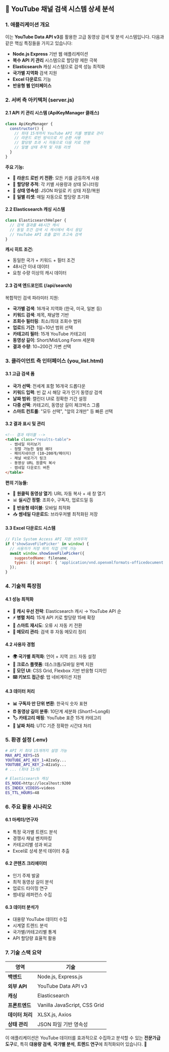 

## 🎥 YouTube 채널 검색 시스템 상세 분석

### **1. 애플리케이션 개요**

이는 **YouTube Data API v3**를 활용한 고급 동영상 검색 및 분석 시스템입니다. 다음과 같은 핵심 특징들을 가지고 있습니다:

- **Node.js Express** 기반 웹 애플리케이션
- **복수 API 키 관리** 시스템으로 할당량 제한 극복
- **Elasticsearch** 캐싱 시스템으로 검색 성능 최적화
- **국가별 지역화** 검색 지원
- **Excel 다운로드** 기능
- **반응형 웹 인터페이스**

### **2. 서버 측 아키텍처 (server.js)**

#### **2.1 API 키 관리 시스템 (ApiKeyManager 클래스)**

```javascript
class ApiKeyManager {
  constructor() {
    // 최대 15개까지 YouTube API 키를 병렬로 관리
    // 라운드 로빈 방식으로 키 순환 사용
    // 할당량 초과 시 자동으로 다음 키로 전환
    // 일별 상태 추적 및 자동 리셋
  }
}
```

**주요 기능:**

- 🔄 **라운드 로빈 키 전환**: 모든 키를 균등하게 사용
- 🚫 **할당량 추적**: 각 키별 사용량과 상태 모니터링
- 💾 **상태 영속성**: JSON 파일로 키 상태 저장/복원
- 📅 **일별 리셋**: 매일 자동으로 할당량 초기화

#### **2.2 Elasticsearch 캐싱 시스템**

```javascript
class ElasticsearchHelper {
  // 검색 결과를 48시간 캐시
  // 동일 조건 검색 시 캐시에서 즉시 응답
  // YouTube API 호출 없이 초고속 검색
}
```

**캐시 히트 조건:**

- 동일한 국가 + 키워드 + 필터 조건
- 48시간 이내 데이터
- 요청 수량 이상의 캐시 데이터

#### **2.3 검색 엔드포인트 (/api/search)**

복합적인 검색 파라미터 지원:

- **국가별 검색**: 16개국 지역화 (한국, 미국, 일본 등)
- **키워드 검색**: 제목, 채널명 기반
- **조회수 필터링**: 최소/최대 조회수 범위
- **업로드 기간**: 1일~10년 범위 선택
- **카테고리 필터**: 15개 YouTube 카테고리
- **동영상 길이**: Short/Mid/Long Form 세분화
- **결과 수량**: 10~200건 가변 선택

### **3. 클라이언트 측 인터페이스 (you_list.html)**

#### **3.1 고급 검색 폼**

- **국가 선택**: 전세계 포함 16개국 드롭다운
- **키워드 입력**: 빈 값 시 해당 국가 인기 동영상 검색
- **날짜 범위**: 캘린더 UI로 정확한 기간 설정
- **다중 선택**: 카테고리, 동영상 길이 체크박스 그룹
- **스마트 컨트롤**: "모두 선택", "앞의 2개만" 등 빠른 선택

#### **3.2 결과 표시 및 관리**

```html
<!-- 결과 테이블 -->
<table class="results-table">
  - 썸네일 미리보기
  - 정렬 가능한 컬럼 헤더
  - 페이지네이션 (10~200개/페이지)
  - 채널 바로가기 링크
  - 동영상 URL 원클릭 복사
  - 썸네일 다운로드 버튼
</table>
```

**편의 기능들:**

- 🎯 **원클릭 동영상 열기**: URL 자동 복사 + 새 창 열기
- 📊 **실시간 정렬**: 조회수, 구독자, 업로드일 등
- 📱 **반응형 테이블**: 모바일 최적화
- 📥 **썸네일 다운로드**: 브라우저별 최적화된 저장

#### **3.3 Excel 다운로드 시스템**

```javascript
// File System Access API 지원 브라우저
if ('showSaveFilePicker' in window) {
  // 사용자가 저장 위치 직접 선택 가능
  await window.showSaveFilePicker({
    suggestedName: filename,
    types: [{ accept: { 'application/vnd.openxmlformats-officedocument.spreadsheetml.sheet': ['.xlsx'] }}]
  });
}
```

### **4. 기술적 특장점**

#### **4.1 성능 최적화**

- **🚀 캐시 우선 전략**: Elasticsearch 캐시 → YouTube API 순
- **⚡ 병렬 처리**: 15개 API 키로 할당량 15배 확장
- **🔄 스마트 재시도**: 오류 시 자동 키 전환
- **💾 메모리 관리**: 검색 후 자동 메모리 정리

#### **4.2 사용자 경험**

- **🌍 국가별 최적화**: 언어 + 지역 코드 자동 설정
- **📱 크로스 플랫폼**: 데스크톱/모바일 완벽 지원
- **🎨 모던 UI**: CSS Grid, Flexbox 기반 반응형 디자인
- **⌨️ 키보드 접근성**: 탭 네비게이션 지원

#### **4.3 데이터 처리**

- **📊 구독자 만 단위 변환**: 한국식 숫자 표현
- **⏰ 동영상 길이 분류**: 10단계 세분화 (Short1~Long6)
- **🏷️ 카테고리 매핑**: YouTube 표준 15개 카테고리
- **📅 날짜 처리**: UTC 기준 정확한 시간대 처리

### **5. 환경 설정 (.env)**

```bash
# API 키 최대 15개까지 설정 가능
MAX_API_KEYS=15
YOUTUBE_API_KEY_1=AIzaSy...
YOUTUBE_API_KEY_2=AIzaSy...
# ... (최대 15개)

# Elasticsearch 캐싱
ES_NODE=http://localhost:9200
ES_INDEX_VIDEOS=videos
ES_TTL_HOURS=48
```

### **6. 주요 활용 시나리오**

#### **6.1 마케터/연구자**

- 특정 국가별 트렌드 분석
- 경쟁사 채널 벤치마킹
- 카테고리별 성과 비교
- Excel로 상세 분석 데이터 추출

#### **6.2 콘텐츠 크리에이터**

- 인기 주제 발굴
- 최적 동영상 길이 분석
- 업로드 타이밍 연구
- 썸네일 레퍼런스 수집

#### **6.3 데이터 분석가**

- 대용량 YouTube 데이터 수집
- 시계열 트렌드 분석
- 국가별/카테고리별 통계
- API 할당량 효율적 활용

### **7. 기술 스택 요약**

| 영역         | 기술                           |
| ---------- | ---------------------------- |
| **백엔드**    | Node.js, Express.js          |
| **외부 API** | YouTube Data API v3          |
| **캐싱**     | Elasticsearch                |
| **프론트엔드**  | Vanilla JavaScript, CSS Grid |
| **데이터 처리** | XLSX.js, Axios               |
| **상태 관리**  | JSON 파일 기반 영속성               |

이 애플리케이션은 YouTube 데이터를 효과적으로 수집하고 분석할 수 있는 **전문가급 도구**로, 특히 **대용량 검색**, **국가별 분석**, **트렌드 연구**에 최적화되어 있습니다. 🎯
